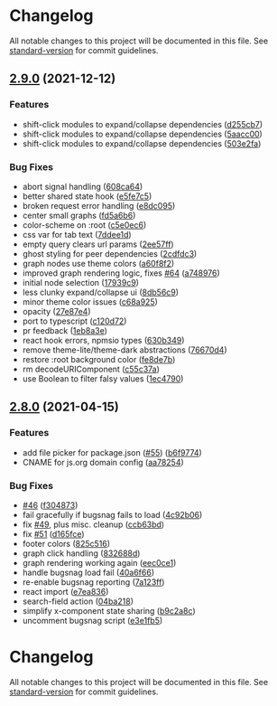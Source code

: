 # Changelog

All notable changes to this project will be documented in this file. See [standard-version](https://github.com/conventional-changelog/standard-version) for commit guidelines.

## [2.9.0](https://github.com/npmgraph/npmgraph/compare/v2.8.0...v2.9.0) (2021-12-12)


### Features

* shift-click modules to expand/collapse dependencies ([d255cb7](https://github.com/npmgraph/npmgraph/commit/d255cb7eaba62f5c30de148389bd46b3229c4e9b))
* shift-click modules to expand/collapse dependencies ([5aacc00](https://github.com/npmgraph/npmgraph/commit/5aacc00c3ae405ff78113ca60c1cad2fe82c9b16))
* shift-click modules to expand/collapse dependencies ([503e2fa](https://github.com/npmgraph/npmgraph/commit/503e2fa04fe25fbb57b2785e5be6d7dde2d914a6))


### Bug Fixes

* abort signal handling ([608ca64](https://github.com/npmgraph/npmgraph/commit/608ca641029ef7a1ef32d3847c595c2836389a1b))
* better shared state hook ([e5fe7c5](https://github.com/npmgraph/npmgraph/commit/e5fe7c56d20aa035d652cddecd05123b124403da))
* broken request error handling ([e8dc095](https://github.com/npmgraph/npmgraph/commit/e8dc0957f642410239d71df790b152abc31d94d2))
* center small graphs ([fd5a6b6](https://github.com/npmgraph/npmgraph/commit/fd5a6b608b4e1795dc4ea909b5b1871acddc689c))
* color-scheme on :root ([c5e0ec6](https://github.com/npmgraph/npmgraph/commit/c5e0ec6cc21021e4fd2a9ea4c0f95a3082fdfd2d))
* css var for tab text ([7ddee1d](https://github.com/npmgraph/npmgraph/commit/7ddee1d138dcd84b7604edef54e5e020bb37dd9d))
* empty query clears url params ([2ee57ff](https://github.com/npmgraph/npmgraph/commit/2ee57ff84b86f1e1c33ea733aac45f7fa2b6bbcf))
* ghost styling for peer dependencies ([2cdfdc3](https://github.com/npmgraph/npmgraph/commit/2cdfdc3f7a037ed5e3e50cee17db16749d802adb))
* graph nodes use theme colors ([a60f8f2](https://github.com/npmgraph/npmgraph/commit/a60f8f2826982b150c729ebf39ea593b15233ce5))
* improved graph rendering logic, fixes [#64](https://github.com/npmgraph/npmgraph/issues/64) ([a748976](https://github.com/npmgraph/npmgraph/commit/a7489766e4dcff9d1a30503c2ed876f349daf415))
* initial node selection ([17939c9](https://github.com/npmgraph/npmgraph/commit/17939c987cccf9e01734b371b92682d831cfbf83))
* less clunky expand/collapse ui ([8db56c9](https://github.com/npmgraph/npmgraph/commit/8db56c9ee785d5515c5c0bca8a782cd283d4bdf3))
* minor theme color issues ([c68a925](https://github.com/npmgraph/npmgraph/commit/c68a9258c5844cfa16e8e2c07f2e3a75cce18cf8))
* opacity ([27e87e4](https://github.com/npmgraph/npmgraph/commit/27e87e4a59743433c5fb1a5a900d2e610ed5ab8a))
* port to typescript ([c120d72](https://github.com/npmgraph/npmgraph/commit/c120d720503a926ae9060344162697f92ec53a4d))
* pr feedback ([1eb8a3e](https://github.com/npmgraph/npmgraph/commit/1eb8a3e66920701487e6256096f836b51441fc38))
* react hook errors, npmsio types ([630b349](https://github.com/npmgraph/npmgraph/commit/630b3499e7bf75fbd808983a0c603024c76809eb))
* remove theme-lite/theme-dark abstractions ([76670d4](https://github.com/npmgraph/npmgraph/commit/76670d44bcc1a5b756f6ac1837a1cc57f4c16d6c))
* restore :root background color ([fe8de7b](https://github.com/npmgraph/npmgraph/commit/fe8de7ba2e58bcdb6848b4658eb632f994b1eb4e))
* rm decodeURIComponent ([c55c37a](https://github.com/npmgraph/npmgraph/commit/c55c37a10c9c68c5ae2a557bb75d66b311ca62da))
* use Boolean to filter falsy values ([1ec4790](https://github.com/npmgraph/npmgraph/commit/1ec4790df140eff17bf310fa49259d60c9ad3f9b))

## [2.8.0](https://github.com/npmgraph/npmgraph/compare/v2.7.1...v2.8.0) (2021-04-15)

### Features

- add file picker for package.json ([#55](https://github.com/npmgraph/npmgraph/issues/55)) ([b6f9774](https://github.com/npmgraph/npmgraph/commit/b6f97745fd36f88ba3091898a8ad424fa67a7b05))
- CNAME for js.org domain config ([aa78254](https://github.com/npmgraph/npmgraph/commit/aa78254b8a185eba519269a48a7ae0537538f9db))

### Bug Fixes

- [#46](https://github.com/npmgraph/npmgraph/issues/46) ([f304873](https://github.com/npmgraph/npmgraph/commit/f304873234c780372c99cc426cec43f05fd4ad9e))
- fail gracefully if bugsnag fails to load ([4c92b06](https://github.com/npmgraph/npmgraph/commit/4c92b06415e28c6d181a1fae4c41dc921970497d))
- fix [#49](https://github.com/npmgraph/npmgraph/issues/49), plus misc. cleanup ([ccb63bd](https://github.com/npmgraph/npmgraph/commit/ccb63bdd17b96f424abb7d37272d367670736887))
- fix [#51](https://github.com/npmgraph/npmgraph/issues/51) ([d165fce](https://github.com/npmgraph/npmgraph/commit/d165fce4cd2bce4978602e457e3c7ca32b4cc99c))
- footer colors ([825c516](https://github.com/npmgraph/npmgraph/commit/825c51619335c5f755bf202edbe50c51630ab217))
- graph click handling ([832688d](https://github.com/npmgraph/npmgraph/commit/832688d215e213125fd0287864344a85427d4900))
- graph rendering working again ([eec0ce1](https://github.com/npmgraph/npmgraph/commit/eec0ce12f30165b4d7522a10a056de3673daf492))
- handle bugsnag load fail ([40a6f66](https://github.com/npmgraph/npmgraph/commit/40a6f6607c29247a3e491b35d21338ccd8a083b3))
- re-enable bugsnag reporting ([7a123ff](https://github.com/npmgraph/npmgraph/commit/7a123ff73c1c02f84a40bb5f4222e984078405c5))
- react import ([e7ea836](https://github.com/npmgraph/npmgraph/commit/e7ea836706af31b98cf916b420375ae372e5d4c9))
- search-field action ([04ba218](https://github.com/npmgraph/npmgraph/commit/04ba218cb5ddd82f8c8aee2ccd1ef6605fabd6c8))
- simplify x-component state sharing ([b9c2a8c](https://github.com/npmgraph/npmgraph/commit/b9c2a8c6c7d3ac52573727919508cd5020deaf5d))
- uncomment bugsnag script ([e3e1fb5](https://github.com/npmgraph/npmgraph/commit/e3e1fb551afa04a624a89bfae1a5d77fc4e36abe))

# Changelog

All notable changes to this project will be documented in this file. See [standard-version](https://github.com/conventional-changelog/standard-version) for commit guidelines.
